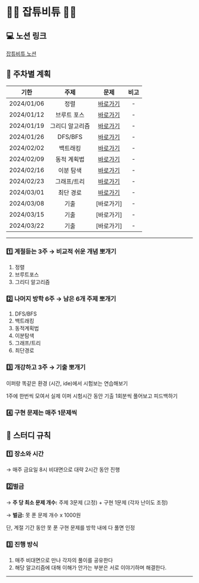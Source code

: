 # 👩‍💻 잡튜비튜 👩‍💻


## 💻 노션 링크

[잡튜비튜 노션](https://icy-writer-f49.notion.site/7071cd5e5afb4018ab3cefd705608e64?pvs=4)

## 📅 주차별 계획

|    기한    |      주제      |       문제           |      비고      |
| :--------: | :-----------: | :-------------------: | :------------: | 
| 2024/01/06 |  정렬  |  [바로가기](https://github.com/SeoYeomm/Algorithm_Py/tree/main/1.%20%EC%A0%95%EB%A0%AC) |       -        |
| 2024/01/12 |  브루트 포스 | [바로가기](https://github.com/SeoYeomm/Algorithm_Py/tree/main/2.%20%EB%B8%8C%EB%A3%A8%ED%8A%B8%ED%8F%AC%EC%8A%A4)  |       -        |
| 2024/01/19 |  그리디 알고리즘 |  [바로가기](https://github.com/SeoYeomm/Algorithm_Py/tree/main/3.%20%EA%B7%B8%EB%A6%AC%EB%94%94%20%EC%95%8C%EA%B3%A0%EB%A6%AC%EC%A6%98)  |       -        |
| 2024/01/26 |   DFS/BFS   |  [바로가기]() |       -        |
| 2024/02/02 |   백트래킹   |  [바로가기]()  |       -        |
| 2024/02/09 | 동적 계획법 |  [바로가기]()   |       -       |
| 2024/02/16 |    이분 탐색    |  [바로가기]()   |       -        |
| 2024/02/23 |    그래프/트리  |  [바로가기]()  |       -     |
| 2024/03/01 |   최단 경로   |  [바로가기]()  |       -        |
| 2024/03/08 |    기출    |  [바로가기]  |       -        |
| 2024/03/15 |    기출    |  [바로가기]  |       -        |
| 2024/03/22 |    기출    |  [바로가기]  |       -        |


---

### 1️⃣ **계절듣는 3주 → 비교적 쉬운 개념 뽀개기**

1.  정렬
2.  브루트포스
3.  그리디 알고리즘

### 2️⃣ **나머지 방학 6주 → 남은 6개 주제 뽀개기**

1.  DFS/BFS
2.  백트래킹
3.  동적계획법
4.  이분탐색
5.  그래프/트리
6.  최단경로

### 3️⃣ **개강하고 3주 → 기출 뽀개기**
이퍼랑 똑같은 환경 (시간, ide)에서 시험보는 연습해보기

1주에 한번씩 모여서 실제 이퍼 시험시간 동안 기출 1회분씩 풀어보고 피드백하기

### 4️⃣ 구현 문제는 매주 1문제씩  

## 🤝 스터디 규칙

### 1️⃣ 장소와 시간

→ 매주 금요일 8시 비대면으로 대략 2시간 동안 진행

### 2️⃣벌금

→ **주 당 최소 문제 개수:** 주제 3문제 (고정) + 구현 1문제 (각자 난이도 조정)

→ **벌금:** 못 푼 문제 개수 x 1000원

단, 계절 기간 동안 못 푼 구현 문제를 방학 내에 다 풀면 인정

### 3️⃣ 진행 방식

1.  매주 비대면으로 만나 각자의 풀이를 공유한다
2.  해당 알고리즘에 대해 이해가 안가는 부분은 서로 이야기하며 해결한다.

----------

